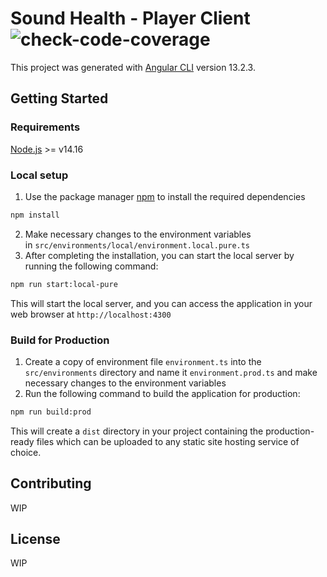 # Sound Health - Player Client ![check-code-coverage](https://img.shields.io/badge/code--coverage-43.87%25-red)

This project was generated with [Angular CLI](https://github.com/angular/angular-cli) version 13.2.3.

## Getting Started

### Requirements
[Node.js](https://nodejs.org/en) >= v14.16

### Local setup

1. Use the package manager [npm](https://www.npmjs.com/) to install the required dependencies
```bash
npm install
```
2. Make necessary changes to the environment variables in `src/environments/local/environment.local.pure.ts`
3. After completing the installation, you can start the local server by running the following command:
```bash
npm run start:local-pure
```
This will start the local server, and you can access the application in your web browser at `http://localhost:4300`

### Build for Production

1. Create a copy of environment file `environment.ts` into the `src/environments` directory and name it `environment.prod.ts` and make necessary changes to the environment variables
2. Run the following command to build the application for production:
```bash
npm run build:prod
```

This will create a `dist` directory in your project containing the production-ready files which can be uploaded to any static site hosting service of choice.

## Contributing

WIP

## License

WIP
